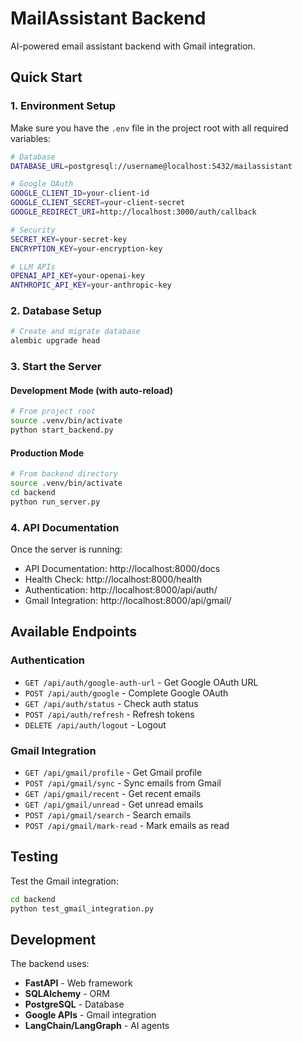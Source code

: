# MailAssistant Backend

AI-powered email assistant backend with Gmail integration.

## Quick Start

### 1. Environment Setup

Make sure you have the `.env` file in the project root with all required variables:

```bash
# Database
DATABASE_URL=postgresql://username@localhost:5432/mailassistant

# Google OAuth
GOOGLE_CLIENT_ID=your-client-id
GOOGLE_CLIENT_SECRET=your-client-secret
GOOGLE_REDIRECT_URI=http://localhost:3000/auth/callback

# Security
SECRET_KEY=your-secret-key
ENCRYPTION_KEY=your-encryption-key

# LLM APIs
OPENAI_API_KEY=your-openai-key
ANTHROPIC_API_KEY=your-anthropic-key
```

### 2. Database Setup

```bash
# Create and migrate database
alembic upgrade head
```

### 3. Start the Server

#### Development Mode (with auto-reload)
```bash
# From project root
source .venv/bin/activate
python start_backend.py
```

#### Production Mode
```bash
# From backend directory
source .venv/bin/activate
cd backend
python run_server.py
```

### 4. API Documentation

Once the server is running:
- API Documentation: http://localhost:8000/docs
- Health Check: http://localhost:8000/health
- Authentication: http://localhost:8000/api/auth/
- Gmail Integration: http://localhost:8000/api/gmail/

## Available Endpoints

### Authentication
- `GET /api/auth/google-auth-url` - Get Google OAuth URL
- `POST /api/auth/google` - Complete Google OAuth
- `GET /api/auth/status` - Check auth status
- `POST /api/auth/refresh` - Refresh tokens
- `DELETE /api/auth/logout` - Logout

### Gmail Integration
- `GET /api/gmail/profile` - Get Gmail profile
- `POST /api/gmail/sync` - Sync emails from Gmail
- `GET /api/gmail/recent` - Get recent emails
- `GET /api/gmail/unread` - Get unread emails
- `POST /api/gmail/search` - Search emails
- `POST /api/gmail/mark-read` - Mark emails as read

## Testing

Test the Gmail integration:
```bash
cd backend
python test_gmail_integration.py
```

## Development

The backend uses:
- **FastAPI** - Web framework
- **SQLAlchemy** - ORM
- **PostgreSQL** - Database
- **Google APIs** - Gmail integration
- **LangChain/LangGraph** - AI agents